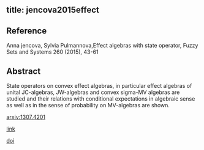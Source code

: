 title: jencova2015effect
---


## Reference

Anna jencova, Sylvia Pulmannova,Effect algebras with state operator, Fuzzy Sets and Systems 260 (2015), 43-61

## Abstract 
  State operators on convex effect algebras, in particular effect algebras of
unital JC-algebras, JW-algebras and convex sigma-MV algebras are studied and
their relations with conditional expectations in algebraic sense as well as in
the sense of probability on MV-algebras are shown.

   
[arxiv:1307.4201](https://arxiv.org/abs/1307.4201)

[link](https://www.sciencedirect.com/science/article/abs/pii/S0165011414002668)     

[doi](https://doi.org/10.1016/j.fss.2014.06.002)
